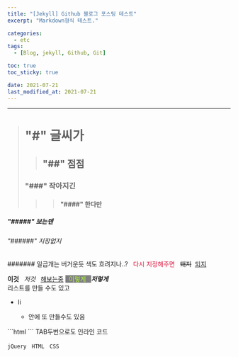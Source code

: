 ```yaml
---
title: "[Jekyll] Github 블로그 포스팅 테스트"
excerpt: "Markdown형식 테스트."

categories:
  - etc
tags:
  - [Blog, jekyll, Github, Git]

toc: true
toc_sticky: true

date: 2021-07-21
last_modified_at: 2021-07-21
---
```

---
># "#" 글씨가
>>## "##" 점점
>### "###" 작아지긴
>>>#### "####" 한다만
##### "#####" 보는덴
###### "######" 지장없지
####### 일곱개는 버거운듯
색도 흐려지나..? &nbsp; <span style='color:crimson'>다시 지정해주면 </span>&nbsp; ~~돼지~~&nbsp; <u>되지 </u>

**이것** &nbsp; _저것_ &nbsp; [해보는중](https://www.google.com/search?q=%EB%9D%A0%EC%9A%A9&tbm=isch&ved=2ahUKEwjejoDX1fPxAhUrHKYKHdw0DOAQ2-cCegQIABAA&oq=%EB%9D%A0%EC%9A%A9&gs_lcp=CgNpbWcQAzICCAAyAggAMgIIADICCAAyAggAMgIIADICCAAyAggAMgIIADICCAA6BQgAELEDOggIABCxAxCDAToECAAQA1CmGliMHWCZHWgBcAB4AYABUIgBrQKSAQE0mAEAoAEBqgELZ3dzLXdpei1pbWfAAQE&sclient=img&ei=m9D3YJ7VO6u4mAXc6bCADg&bih=937&biw=1920) <span style='background-color:grey'><span style='color:greenyellow'>&nbsp; 이렇게 &nbsp; </span></span> ***저렇게***<br>
리스트를 만들 수도 있고
<ul>
  <li>li</li>
  <ul>
    <li>안에 또 만들수도 있음</li>
  </ul>
</ul>
```html
<!-- 이런식으로 코드를 작성할 수 있음 -->
<!DOCTYPE html>
<html lang="ko"> <!--언어 설정이 한국어-->
<head>
  <meta charset="UTF-8">
  <meta http-equiv="X-UA-Compatible" content="IE=edge">
  <meta name="viewport" content="width=device-width, initial-scale=1.0">
  <title>MJ 웹문서입니다.</title>
</head>
<body>
```
    TAB두번으로도 인라인 코드
    
`jQuery`  &nbsp; `HTML` &nbsp; `CSS`
